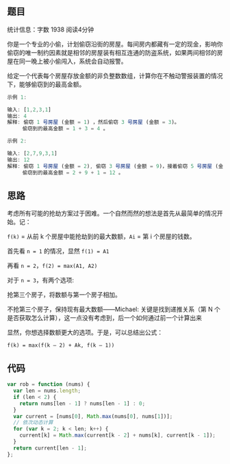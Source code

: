 ## 题目

统计信息：字数 1938  阅读4分钟


你是一个专业的小偷，计划偷窃沿街的房屋。每间房内都藏有一定的现金，影响你偷窃的唯一制约因素就是相邻的房屋装有相互连通的防盗系统，如果两间相邻的房屋在同一晚上被小偷闯入，系统会自动报警。

给定一个代表每个房屋存放金额的非负整数数组，计算你在不触动警报装置的情况下，能够偷窃到的最高金额。

```js
示例 1:

输入: [1,2,3,1]
输出: 4
解释: 偷窃 1 号房屋 (金额 = 1) ，然后偷窃 3 号房屋 (金额 = 3)。
     偷窃到的最高金额 = 1 + 3 = 4 。

```

```js
示例 2:

输入: [2,7,9,3,1]
输出: 12
解释: 偷窃 1 号房屋 (金额 = 2), 偷窃 3 号房屋 (金额 = 9)，接着偷窃 5 号房屋 (金额 = 1)。
     偷窃到的最高金额 = 2 + 9 + 1 = 12 。
```

## 思路

考虑所有可能的抢劫方案过于困难。一个自然而然的想法是首先从最简单的情况开始。记：

`f(k)` = 从前 k 个房屋中能抢劫到的最大数额，`Ai` = 第 i 个房屋的钱数。

首先看 `n = 1` 的情况，显然 `f(1) = A1`

再看 `n = 2`，`f(2) = max(A1, A2)`

对于 `n = 3`，有两个选项:

抢第三个房子，将数额与第一个房子相加。

不抢第三个房子，保持现有最大数额——Michael: 关键是找到递推关系（第 N 个是否获取怎么计算），这一点没有考虑到，后一个如何通过前一个计算出来

显然，你想选择数额更大的选项。于是，可以总结出公式：

`f(k) = max(f(k – 2) + Ak, f(k – 1))`

## 代码


```js
var rob = function (nums) {
  var len = nums.length;
  if (len < 2) {
    return nums[len - 1] ? nums[len - 1] : 0;
  }
  var current = [nums[0], Math.max(nums[0], nums[1])];
  // 依次动态计算
  for (var k = 2; k < len; k++) {
    current[k] = Math.max(current[k - 2] + nums[k], current[k - 1]);
  }
  return current[len - 1];
};
```


